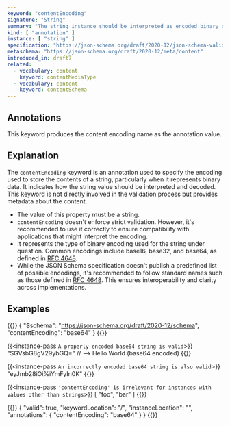 ```yaml
---
keyword: "contentEncoding"
signature: "String"
summary: "The string instance should be interpreted as encoded binary data and decoded using the encoding named by this property."
kind: [ "annotation" ]
instance: [ "string" ]
specification: "https://json-schema.org/draft/2020-12/json-schema-validation.html#section-8.3"
metaschema: "https://json-schema.org/draft/2020-12/meta/content"
introduced_in: draft7
related:
  - vocabulary: content
    keyword: contentMediaType
  - vocabulary: content
    keyword: contentSchema
---
```


Annotations
-----------

This keyword produces the content encoding name as the annotation value.

## Explanation

The `contentEncoding` keyword is an annotation used to specify the encoding used to store the contents of a string, particularly when it represents binary data. It indicates how the string value should be interpreted and decoded. This keyword is not directly involved in the validation process but provides metadata about the content.

* The value of this property must be a string.
* `contentEncoding` doesn't enforce strict validation. However, it's recommended to use it correctly to ensure compatibility with applications that might interpret the encoding.
* It represents the type of binary encoding used for the string under question. Common encodings include base16, base32, and base64, as defined in [RFC 4648](https://www.rfc-editor.org/info/rfc4686).
* While the JSON Schema specification doesn't publish a predefined list of possible encodings, it's recommended to follow standard names such as those defined in [RFC 4648](https://www.rfc-editor.org/info/rfc4686). This ensures interoperability and clarity across implementations.

## Examples

{{<schema>}}
{
  "$schema": "https://json-schema.org/draft/2020-12/schema",
  "contentEncoding": "base64"
}
{{</schema>}}

{{<instance-pass `A properly encoded base64 string is valid`>}}
"SGVsbG8gV29ybGQ="    // --> Hello World (base64 encoded)
{{</instance-pass>}}

{{<instance-pass `An incorrectly encoded base64 string is also valid`>}}
"eyJmb28iOi%iYmFyIn0K"
{{</instance-pass>}}

{{<instance-pass `'contentEncoding' is irrelevant for instances with values other than strings`>}}
[ "foo", "bar" ]
{{</instance-pass>}}

{{<instance-annotation>}}
{
  "valid": true,
  "keywordLocation": "/",
  "instanceLocation": "",
  "annotations": {
    "contentEncoding": "base64"
  }
}
{{</instance-annotation>}}